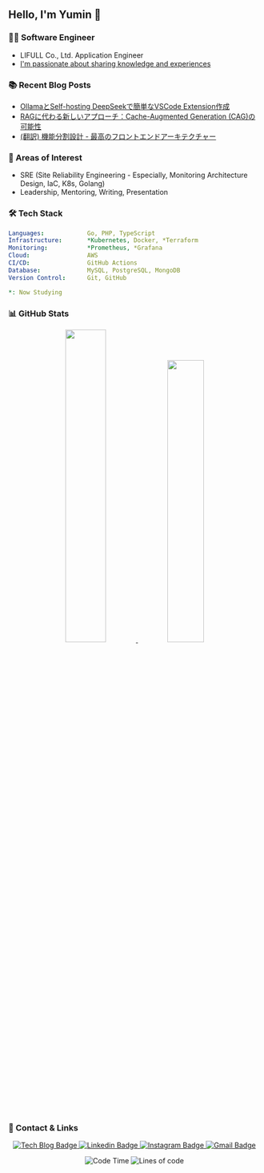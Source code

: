 ## Hello, I'm Yumin 👋

### 👨‍💻 Software Engineer
- LIFULL Co., Ltd. Application Engineer
- [I'm passionate about sharing knowledge and experiences](https://qiita.com/gammjya)

### 📚 Recent Blog Posts

- [OllamaとSelf-hosting DeepSeekで簡単なVSCode Extension作成](https://qiita.com/gammjya/items/c687bb82ef2b02fab8f3)
- [RAGに代わる新しいアプローチ：Cache-Augmented Generation (CAG)の可能性](https://qiita.com/gammjya/items/4aec6ec2c9f799c4aa80)
- [(翻訳) 機能分割設計 - 最高のフロントエンドアーキテクチャー](https://qiita.com/gammjya/items/02ede0534a7769b47142)


### 🌟 Areas of Interest
- SRE (Site Reliability Engineering - Especially, Monitoring Architecture Design, IaC, K8s, Golang)
- Leadership, Mentoring, Writing, Presentation

### 🛠 Tech Stack

```yaml
Languages:            Go, PHP, TypeScript
Infrastructure:       *Kubernetes, Docker, *Terraform
Monitoring:           *Prometheus, *Grafana
Cloud:                AWS
CI/CD:                GitHub Actions
Database:             MySQL, PostgreSQL, MongoDB
Version Control:      Git, GitHub

*: Now Studying
```

### 📊 GitHub Stats

<div align="center">
  <a href="https://github.com/anuraghazra/github-readme-stats">
    <img src="https://github-readme-stats.vercel.app/api?username=yuminn-k&show_icons=true&theme=material-palenight&hide_border=true&bg_color=20232a&icon_color=E3E3E3A8&text_color=fff&title_color=918FE0&count_private=true&include_all_commits=true&rank_icon=percentile" width="40%" />
  </a>
  <a href="https://github.com/yuminn-k/github-stats">
    <img src="https://github-readme-stats.vercel.app/api/wakatime?username=yuminn_k&layout=compact&langs_count=10&hide=blade%20template,java,markdown&theme=material-palenight&hide_border=true&bg_color=20232a&icon_color=E3E3E3A8&text_color=fff&title_color=918FE0" width="38%" />
  </a>
</div>

### 🔗 Contact & Links

<div align="center">
  <p align="center">
    <a href="https://qiita.com/gammjya/">
      <img src="http://img.shields.io/badge/-Tech%20blog-black?style=flat-square&logo=qiita" alt="Tech Blog Badge" />
    </a>
    <a href="https://www.linkedin.com/in/yuminn-k/">
      <img src="https://img.shields.io/badge/-LinkedIn-blue?style=flat-square&logo=Linkedin&logoColor=white" alt="Linkedin Badge" />
    </a>
    <a href="https://www.instagram.com/yuu._.min_k/">
      <img src="https://img.shields.io/badge/-Instagram-dd2a7b?style=flat-square&logo=instagram&logoColor=white" alt="Instagram Badge" />
    </a>
    <a href="mailto:gimyumin40@gmail.com">
      <img src="https://img.shields.io/badge/-Gmail-d14836?style=flat-square&logo=Gmail&logoColor=white" alt="Gmail Badge" />
    </a>
  </p>

  <!--START_SECTION:waka-->
  ![Code Time](http://img.shields.io/badge/Code%20Time-868%20hrs-blue)
  ![Lines of code](https://img.shields.io/badge/From%20Hello%20World%20I%27ve%20Written-11.7%20million%20lines%20of%20code-blue)
  <!--END_SECTION:waka-->
</div>
